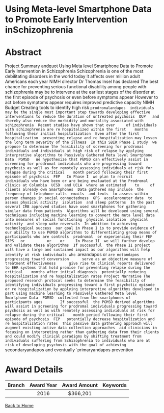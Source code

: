 
Using Meta-level Smartphone Data to Promote Early Intervention inSchizophrenia
==============================================================================

# Abstract


Project Summary
andquot Using Meta level Smartphone Data to Promote Early Intervention in Schizophrenia 
 Schizophrenia is one of the most debilitating disorders in the world today  It affects over     million
adult Americans each year  NIMH director Dr  Thomas Insel has declared  The best chance for preventing
serious functional disability among people with schizophrenia may be to intervene at the earliest stages of the
disorder  at the first episode of psychosis or even before symptoms appear  However  to act before symptoms
appear requires improved predictive capacity   NIMH      Budget   Creating tools to identify high risk 
`prodromalandapos  individuals may be the single most important step towards developing effective interventions to
reduce the duration of untreated psychosis  DUP   and thereby also reduce the morbidity and mortality
associated with schizophrenia  Recent studies have shown that over     of individuals with schizophrenia are
re hospitalized within the first    months following their initial hospitalization  Even after the first
hospitalization  preventing relapse and re hospitalization may lessen the long term severity of the illness  In
this SBIR Phase I study  we propose to determine the feasibility of screening for prodromal individuals and
individuals at high risk of relapse by applying interpretive algorithms to Passively Gathered Meta level
Smartphone Data  PGMSD   We hypothesize that PGMSD can effectively assist in screening for prodromal
individuals who are progressing toward psychosis as well as for remotely assessing individuals at risk for
relapse during the critical    month period following their first episode of psychosis  FEP  
 In Phase I  we plan to recruit    individuals who have been or are being evaluated at the Prodromal
clinics at Columbia  UCSD  and UCLA  where an estimated    to     of clients already own Smartphones 
Data gathered may include  the frequency of telephone calls  emails  and texts  to assess within person
changes in social connectedness  GPS  accelerometer data  to assess physical activity  isolation  and sleep
patterns  In the past  several IRB approved studies have used smartphones for gathering similar data from
patients  Algorithms will be developed using several techniques including machine learning to convert the
meta level data into measures of social functioning  physical isolation  physical activity  and sleep wake
reversals  In addition to achieving technological success  our goal in Phase I is to provide evidence of our
ability to use PGMSD algorithms to differentiating group means of participants who are controls  prodromal  or
experiencing their FEP  SIPS   or          or    or    
 In Phase II  we will further develop and validate these algorithms  If successful  the Phase II project will
have a large and sustained impact as our algorithms will help     identify at risk individuals who `areandapos  or `are
notandapos  progressing toward conversion      serve as an objective measure of treatment effectiveness      give rise
to clinical reports delivered to EHR systems that hold promise for preventing relapse during the critical   
months after initial diagnosis  potentially reducing hospitalization and re hospitalization rates Project Narrative
The proposed research protocol seeks to determine the feasibility of identifying individuals
progressing toward a first psychotic episode or re hospitalization by applying interpretive
algorithms developed in part using machine learning to Passively Gathered Meta level
Smartphone Data  PGMSD  collected from the smartphones of    participants ages        If
successful  the PGMSD derived algorithms will assist in screening for prodromal individuals
progressing toward psychosis as well as with remotely assessing individuals at risk for relapse
during the critical    month period following their first episode of psychosis  FEP   potentially
decrease hospitalization and re hospitalization rates  This passive data gathering approach will
augment existing active data collection approaches  aid clinicians in focusing on interpreting
rather than gathering data from their clients  and could modify clinical paradigms by shifting
treatment from individuals suffering from Schizophrenia to individuals who are at risk of
developing psychosis with the goal of achieving `secondaryandapos  and eventually `primaryandapos  prevention  

# Award Details

|Branch|Award Year|Award Amount|Keywords|
| :---: | :---: | :---: | :---: |
||2016|$366,201||
  
  


[Back to Home](https://github.com/chrischow/dod_sbir_awards/Reports/JH/#2466)
